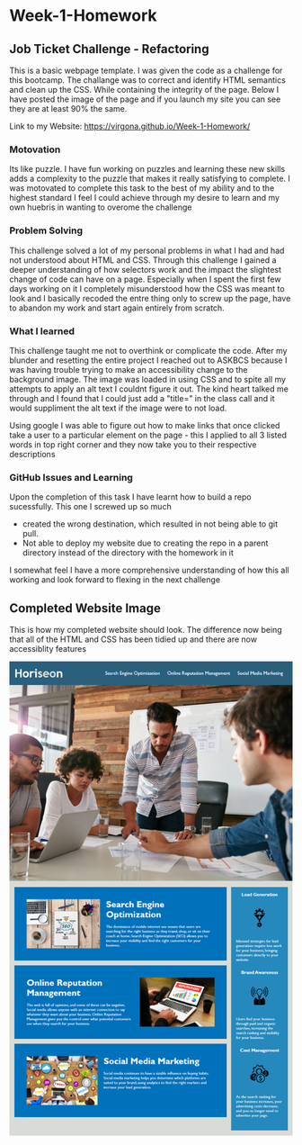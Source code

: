 # Week-1-Homework
## Job Ticket Challenge - Refactoring

This is a basic webpage template. I was given the code as a challenge for this bootcamp. The challange was to correct and identify HTML semantics and clean up the CSS. While containing the integrity of the page. Below I have posted the image of the page and if you launch my site you can see they are at least 90% the same.

Link to my Website:
https://virgona.github.io/Week-1-Homework/

### Motovation
Its like puzzle. I have fun working on puzzles and learning these new skills adds a complexity to the puzzle that makes it really satisfying to complete. I was motovated to complete this task to the best of my ability and to the highest standard I feel I could achieve through my desire to learn and my own huebris in wanting to overome the challenge 

### Problem Solving
This challenge solved a lot of my personal problems in what I had and had not understood about HTML and CSS. Through this challenge I gained a deeper understanding of how selectors work and the impact the slightest change of code can have on a page. Especially when I spent the first few days working on it I completely misunderstood how the CSS was meant to look and I basically recoded the entre thing only to screw up the page, have to abandon my work and start again entirely from scratch.

### What I learned
This challenge taught me not to overthink or complicate the code. After my blunder and resetting the entire project I reached out to ASKBCS because I was having trouble trying to make an accessibility change to the background image. The image was loaded in using CSS and to spite all my attempts to apply an alt text I couldnt figure it out. 
The kind heart talked me through and I found that I could just add a "title=" in the class call and it would suppliment the alt text if the image were to not load.

Using google I was able to figure out how to make links that once clicked take a user to a particular element on the page - this I applied to all 3 listed words in top right corner and they now take you to their respective descriptions

### GitHub Issues and Learning
Upon the completion of this task I have learnt how to build a repo sucessfully. This one I screwed up so much 
- created the wrong destination, which resulted in not being able to git pull. 
- Not able to deploy my website due to creating the repo in a parent directory instead of the directory with the homework in it

I somewhat feel I have a more comprehensive understanding of how this all working and look forward to flexing in the next challenge

## Completed Website Image

This is how my completed website should look. The difference now being that all of the HTML and CSS has been tidied up and there are now accessiblity features

![Mock Up Website](https://github.com/Virgona/Week-1-Homework/blob/main/Website%20image.png)
